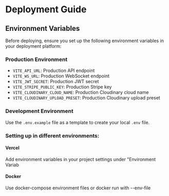 # Deployment Guide

## Environment Variables

Before deploying, ensure you set up the following environment variables in your deployment platform:

### Production Environment
- `VITE_API_URL`: Production API endpoint
- `VITE_WS_URL`: Production WebSocket endpoint
- `VITE_JWT_SECRET`: Production JWT secret
- `VITE_STRIPE_PUBLIC_KEY`: Production Stripe key
- `VITE_CLOUDINARY_CLOUD_NAME`: Production Cloudinary cloud name
- `VITE_CLOUDINARY_UPLOAD_PRESET`: Production Cloudinary upload preset

### Development Environment
Use the `.env.example` file as a template to create your local `.env` file.

### Setting up in different environments:

#### Vercel
Add environment variables in your project settings under "Environment Variab

#### Docker
Use docker-compose environment files or docker run with --env-file 
